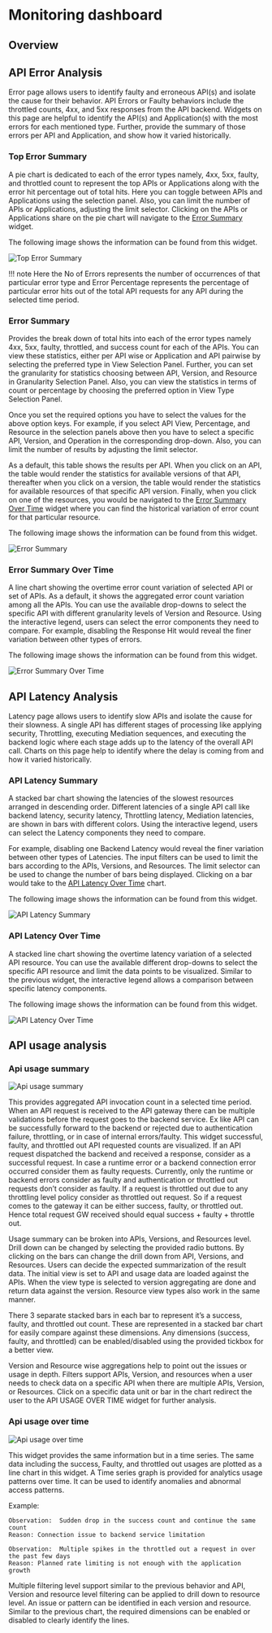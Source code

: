 # Monitoring dashboard

## Overview

## API Error Analysis 

Error page allows users to identify faulty and erroneous API(s) and isolate the cause for their behavior. API Errors or Faulty behaviors include the throttled counts, 4xx, and 5xx responses from the API backend. Widgets on this page are helpful to identify the API(s) and Application(s) with the most errors for each mentioned type. Further, provide the summary of those errors per API and Application, and show how it varied historically.

### Top Error Summary

A pie chart is dedicated to each of the error types namely, 4xx, 5xx, faulty, and throttled count to represent the top APIs or Applications along with the error hit percentage out of total hits. Here you can toggle between APIs and Applications using the selection panel. Also, you can limit the number of APIs or Applications, adjusting the limit selector. Clicking on the APIs or Applications share on the pie chart will navigate to the [Error Summary]({{base_path}}/learn/analytics/viewing-api-statistics/monitoring-dashboard/#error-summary) widget.

The following image shows the information can be found from this widget.

![Top Error Summary]({{base_path}}/assets/img/learn/analytics/monitoring_top_error_summary.png)

!!! note
    Here the No of Errors represents the number of occurrences of that particular error type and Error Percentage represents the percentage of particular error hits out of the total API requests for any API during the selected time period.
    
### Error Summary

Provides the break down of total hits into each of the error types namely 4xx, 5xx, faulty, throttled, and success count for each of the APIs. You can view these statistics, either per API wise or Application and API pairwise by selecting the preferred type in View Selection Panel. Further, you can set the granularity for statistics choosing between API, Version, and Resource in Granularity Selection Panel. Also, you can view the statistics in terms of count or percentage by choosing the preferred option in View Type Selection Panel.

Once you set the required options you have to select the values for the above option keys. For example, if you select API View, Percentage, and Resource in the selection panels above then you have to select a specific API, Version, and Operation in the corresponding drop-down. Also, you can limit the number of results by adjusting the limit selector.

As a default, this table shows the results per API. When you click on an API, the table would render the statistics for available versions of that API, thereafter when you click on a version, the table would render the statistics for available resources of that specific API version. Finally, when you click on one of the resources, you would be navigated to the [Error Summary Over Time]({{base_path}}/learn/analytics/viewing-api-statistics/monitoring-dashboard/#error-summary-over-time) widget where you can find the historical variation of error count for that particular resource.

The following image shows the information can be found from this widget.

![Error Summary]({{base_path}}/assets/img/learn/analytics/monitoring_error_summary.png)

### Error Summary Over Time

A line chart showing the overtime error count variation of selected API or set of APIs. As a default, it shows the aggregated error count variation among all the APIs. You can use the available drop-downs to select the specific API with different granularity levels of Version and Resource. Using the interactive legend, users can select the error components they need to compare. For example, disabling the Response Hit would reveal the finer variation between other types of errors.

The following image shows the information can be found from this widget.

![Error Summary Over Time]({{base_path}}/assets/img/learn/analytics/monitoring_error_summary_overtime.png)

## API Latency Analysis

Latency page allows users to identify slow APIs and isolate the cause for their slowness. A single API has different stages of processing like applying security, Throttling, executing Mediation sequences, and executing the backend logic where each stage adds up to the latency of the overall API call. Charts on this page help to identify where the delay is coming from and how it varied historically.

### API Latency Summary

A stacked bar chart showing the latencies of the slowest resources arranged in descending order. Different latencies of a single API call like backend latency, security latency, Throttling latency, Mediation latencies, are shown in bars with different colors. Using the interactive legend, users can select the Latency components they need to compare.

For example, disabling one Backend Latency would reveal the finer variation between other types of Latencies. The input filters can be used to limit the bars according to the APIs, Versions, and Resources. The limit selector can be used to change the number of bars being displayed. Clicking on a bar would take to the [API Latency Over Time]({{base_path}}/learn/analytics/viewing-api-statistics/monitoring-dashboard/#api-latency-over-time) chart.

The following image shows the information can be found from this widget.

![API Latency Summary]({{base_path}}/assets/img/learn/analytics/monitoring_latency_summary.png)

### API Latency Over Time
A stacked line chart showing the overtime latency variation of a selected API resource. You can use the available different drop-downs to select the specific API resource and limit the data points to be visualized. Similar to the previous widget, the interactive legend allows a comparison between specific latency components.

The following image shows the information can be found from this widget.

![API Latency Over Time]({{base_path}}/assets/img/learn/analytics/monitoring_latency_overtime.png)

## API usage analysis

### Api usage summary

![Api usage summary]({{base_path}}/assets/img/learn/analytics/monitoring_usage_summary.png)

This provides aggregated API invocation count in a selected time period. When an API request is received to the API gateway there can be multiple validations before the request goes to the backend service. Ex like API can be successfully forward to the backend or rejected due to authentication failure, throttling, or in case of internal errors/faulty. This widget successful, faulty, and throttled out API requested counts are visualized. If an API request dispatched the backend and received a response, consider as a successful request. In case a runtime error or a backend connection error occurred consider them as faulty requests. Currently, only the runtime or backend errors consider as faulty and authentication or throttled out requests don’t consider as faulty. If a request is throttled out due to any throttling level policy consider as throttled out request. So if a request comes to the gateway it can be either success, faulty, or throttled out. Hence total request GW received should equal success + faulty + throttle out.

Usage summary can be broken into APIs, Versions, and Resources level. Drill down can be changed by selecting the provided radio buttons. By clicking on the bars can change the drill down from API, Versions, and Resources. Users can decide the expected summarization of the result data. The initial view is set to API and usage data are loaded against the APIs. When the view type is selected to version aggregating are done and return data against the version. Resource view types also work in the same manner. 

There 3 separate stacked bars in each bar to represent it’s a success, faulty, and throttled out count. These are represented in a stacked bar chart for easily compare against these dimensions. Any dimensions (success, faulty, and throttled) can be enabled/disabled using the provided tickbox for a better view. 

Version and Resource wise aggregations help to point out the issues or usage in depth. Filters support APIs, Version, and resources when a user needs to check data on a specific API when there are multiple APIs, Version, or Resources. Click on a specific data unit or bar in the chart redirect the user to the API USAGE OVER TIME widget for further analysis. 


### Api usage over time

![Api usage over time]({{base_path}}/assets/img/learn/analytics/monitoring_usage_overtime.png)

This widget provides the same information but in a time series. The same data including the success, Faulty, and throttled out usages are plotted as a line chart in this widget. A Time series graph is provided for analytics usage patterns over time. It can be used to identify anomalies and abnormal access patterns.
 
Example:

    Observation:  Sudden drop in the success count and continue the same count
    Reason: Connection issue to backend service limitation

    Observation:  Multiple spikes in the throttled out a request in over the past few days
    Reason: Planned rate limiting is not enough with the application growth

Multiple filtering level support similar to the previous behavior and API, Version and resource level filtering can be applied to drill down to resource level. An issue or pattern can be identified in each version and resource. Similar to the previous chart, the required dimensions can be enabled or disabled to clearly identify the lines.
